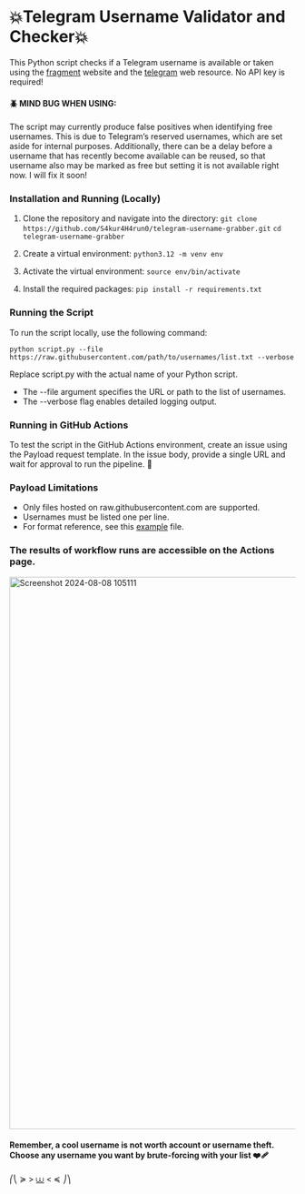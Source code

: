 # 💥Telegram Username Validator and Checker💥
This Python script checks if a Telegram username is available or taken using the [fragment](https://fragment.com/) website and the [telegram](https://t.me/) web resource. No API key is required!

#### 🪲 MIND BUG WHEN USING:
The script may currently produce false positives when identifying free usernames. This is due to Telegram’s reserved usernames, which are set aside for internal purposes. Additionally, there can be a delay before a username that has recently become available can be reused, so that username also may be marked as free but setting it is not available right now. I will fix it soon!

### Installation and Running (Locally)
1. Clone the repository and navigate into the directory:
  `git clone https://github.com/S4kur4H4run0/telegram-username-grabber.git`
  `cd telegram-username-grabber`

3. Create a virtual environment:
  `python3.12 -m venv env`

5. Activate the virtual environment:
  `source env/bin/activate`

7. Install the required packages:
  `pip install -r requirements.txt`

### Running the Script
To run the script locally, use the following command:

`python script.py --file https://raw.githubusercontent.com/path/to/usernames/list.txt --verbose`

Replace script.py with the actual name of your Python script.

- The --file argument specifies the URL or path to the list of usernames.
- The --verbose flag enables detailed logging output.

### Running in GitHub Actions
To test the script in the GitHub Actions environment, create an issue using the Payload request template. In the issue body, provide a single URL and wait for approval to run the pipeline. 🥏

### Payload Limitations

- Only files hosted on raw.githubusercontent.com are supported.
- Usernames must be listed one per line.
- For format reference, see this [example](https://raw.githubusercontent.com/danielmiessler/SecLists/master/Usernames/Names/names.txt) file.

### The results of workflow runs are accessible on the Actions page. 

[<img width="971" alt="Screenshot 2024-08-08 105111" src="https://github.com/user-attachments/assets/6f732206-ad69-40b6-b2d1-b8729f19a848">](https://github.com/fxcksh/telegram-username-grabber/actions/runs/10307476989)

#### Remember, a cool username is not worth account or username theft. Choose any username you want by brute-forcing with your list ❤️‍🩹

             
⎛⎝ ≽ > [⩊](https://t.me/+ICPFhQ-JTGhmZjc6) < ≼ ⎠⎞
        

